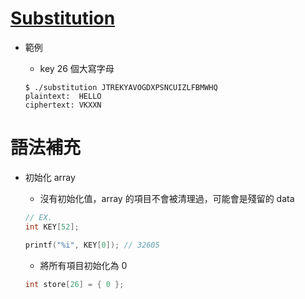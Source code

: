 # [Substitution](https://cs50.harvard.edu/x/2021/psets/2/substitution/)

- 範例

  - key 26 個大寫字母

  ```shell
  $ ./substitution JTREKYAVOGDXPSNCUIZLFBMWHQ
  plaintext:  HELLO
  ciphertext: VKXXN
  ```

# 語法補充

- 初始化 array

  - 沒有初始化值，array 的項目不會被清理過，可能會是殘留的 data

  ```c
  // EX.
  int KEY[52];

  printf("%i", KEY[0]); // 32605
  ```

  - 將所有項目初始化為 0

  ```c
  int store[26] = { 0 };
  ```
